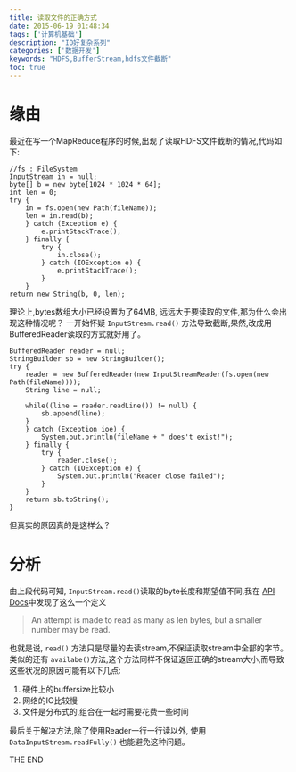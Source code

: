```yaml
---
title: 读取文件的正确方式
date: 2015-06-19 01:48:34
tags: ['计算机基础']
description: "IO好复杂系列"
categories: ['数据开发']
keywords: "HDFS,BufferStream,hdfs文件截断"
toc: true
---
```



# 缘由

最近在写一个MapReduce程序的时候,出现了读取HDFS文件截断的情况,代码如下:

```
//fs : FileSystem
InputStream in = null;
byte[] b = new byte[1024 * 1024 * 64];
int len = 0;
try {
	in = fs.open(new Path(fileName));
	len = in.read(b);
    } catch (Exception e) {
    	e.printStackTrace();
    } finally {
    	try {
    		in.close();
    	} catch (IOException e) {
    		e.printStackTrace();
    	}
    }
return new String(b, 0, len);
```

理论上,bytes数组大小已经设置为了64MB, 远远大于要读取的文件,那为什么会出现这种情况呢？
一开始怀疑 `InputStream.read()` 方法导致截断,果然,改成用BufferedReader读取的方式就好用了。

```
BufferedReader reader = null;
StringBuilder sb = new StringBuilder();
try {
    reader = new BufferedReader(new InputStreamReader(fs.open(new Path(fileName))));
    String line = null;

    while((line = reader.readLine()) != null) {
        sb.append(line);
    }
    } catch (Exception ioe) {
        System.out.println(fileName + " does't exist!");
    } finally {
        try {
            reader.close();
        } catch (IOException e) {
            System.out.println("Reader close failed");
        }
    }
    return sb.toString();
}
```

但真实的原因真的是这样么？
# 分析

由上段代码可知, `InputStream.read()`读取的byte长度和期望值不同,我在 [API  Docs](http://docs.oracle.com/javase/7/docs/api/java/io/InputStream.html)中发现了这么一个定义
> An attempt is made to read as many as len bytes, but a smaller number may be read.

也就是说, `read()` 方法只是尽量的去读stream,不保证读取stream中全部的字节。类似的还有 `availabe()`方法,这个方法同样不保证返回正确的stream大小,而导致这些状况的原因可能有以下几点:
1. 硬件上的buffersize比较小
2. 网络的IO比较慢
3. 文件是分布式的,组合在一起时需要花费一些时间

最后关于解决方法,除了使用Reader一行一行读以外, 使用 `DataInputStream.readFully()` 也能避免这种问题。

THE END
